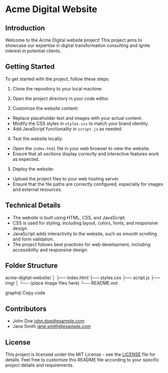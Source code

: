 # Acme Digital Website

## Introduction

Welcome to the Acme Digital website project! This project aims to showcase our expertise in digital transformation consulting and ignite interest in potential clients.

## Getting Started

To get started with the project, follow these steps:

1. Clone the repository to your local machine:

2. Open the project directory in your code editor.

3. Customize the website content:
- Replace placeholder text and images with your actual content.
- Modify the CSS styles in `styles.css` to match your brand identity.
- Add JavaScript functionality in `script.js` as needed.

4. Test the website locally:
- Open the `index.html` file in your web browser to view the website.
- Ensure that all sections display correctly and interactive features work as expected.

5. Deploy the website:
- Upload the project files to your web hosting server.
- Ensure that the file paths are correctly configured, especially for images and external resources.

## Technical Details

- The website is built using HTML, CSS, and JavaScript.
- CSS is used for styling, including layout, colors, fonts, and responsive design.
- JavaScript adds interactivity to the website, such as smooth scrolling and form validation.
- The project follows best practices for web development, including accessibility and responsive design.

## Folder Structure

acme-digital-website/
│
├── index.html
├── styles.css
├── script.js
├── img/
│ └── (place image files here)
└── README.md

graphql
Copy code

## Contributors

- John Doe <john.doe@example.com>
- Jane Smith <jane.smith@example.com>

## License

This project is licensed under the MIT License - see the [LICENSE](LICENSE) file for details.
Feel free to customize this README file according to your specific project details and requirements.

